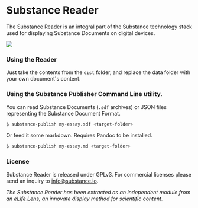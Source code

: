 # Substance Reader

The Substance Reader is an integral part of the Substance technology stack used for displaying Substance Documents on digital devices.

![](http://f.cl.ly/items/3Q0s053U0l3z2x0D241t/Screen%20Shot%202014-01-30%20at%2010.37.56.png)

### Using the Reader

Just take the contents from the `dist` folder, and replace the data folder with your own document's content.

### Using the Substance Publisher Command Line utility.

You can read Substance Documents (`.sdf` archives) or JSON files representing the Substance Document Format.

```bash
$ substance-publish my-essay.sdf <target-folder>
```

Or feed it some markdown. Requires Pandoc to be installed.

```bash
$ substance-publish my-essay.md <target-folder>
```

### License

Substance Reader is released under GPLv3. For commercial licenses please send an inquiry to info@substance.io.

*The Substance Reader has been extracted as an independent module from an [eLife Lens](http://lens.elifesciences.org), an innovate display method for scientific content.*